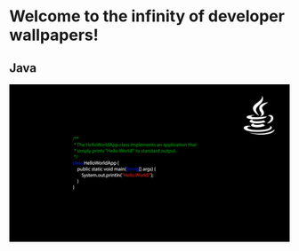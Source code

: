 # Welcome to the infinity of developer wallpapers!

## Java 
![Java wallpaper](https://github.com/grofattila/developer-wallpaper/blob/master/java/java_simple_hello_world.png)


